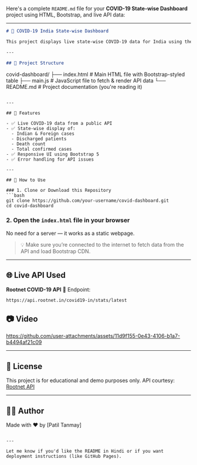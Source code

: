 Here's a complete `README.md` file for your **COVID-19 State-wise Dashboard** project using HTML, Bootstrap, and live API data:

---

```markdown
# 🦠 COVID-19 India State-wise Dashboard

This project displays live state-wise COVID-19 data for India using the [Rootnet API](https://api.rootnet.in/covid19-in/stats/latest). It fetches the latest stats and renders them in a responsive Bootstrap table.

---

## 📁 Project Structure

```

covid-dashboard/
├── index.html         # Main HTML file with Bootstrap-styled table
├── main.js            # JavaScript file to fetch & render API data
└── README.md          # Project documentation (you're reading it)

````

---

## 🚀 Features

- ✅ Live COVID-19 data from a public API
- ✅ State-wise display of:
  - Indian & Foreign cases
  - Discharged patients
  - Death count
  - Total confirmed cases
- ✅ Responsive UI using Bootstrap 5
- ✅ Error handling for API issues

---

## 🔧 How to Use

### 1. Clone or Download this Repository
```bash
git clone https://github.com/your-username/covid-dashboard.git
cd covid-dashboard
````

### 2. Open the `index.html` file in your browser

No need for a server — it works as a static webpage.

> 💡 Make sure you’re connected to the internet to fetch data from the API and load Bootstrap CDN.

---

## 🌐 Live API Used

**Rootnet COVID-19 API**
📡 Endpoint:

```
https://api.rootnet.in/covid19-in/stats/latest
```


## 📷 Video






https://github.com/user-attachments/assets/11d9f155-0e43-4106-b1a7-b4494af21c09





---

## 📄 License

This project is for educational and demo purposes only.
API courtesy: [Rootnet API](https://api.rootnet.in/)

---

## 🙋‍♂️ Author

Made with ❤️ by \[Patil Tanmay]

```

---

Let me know if you'd like the README in Hindi or if you want deployment instructions (like GitHub Pages).
```
